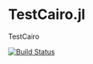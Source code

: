 # TestCairo.jl
TestCairo

[![Build Status](https://travis-ci.org/daviehh/TestCairo.jl.svg?branch=master)](https://travis-ci.org/daviehh/TestCairo.jl)
